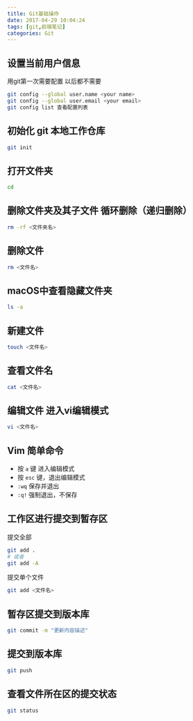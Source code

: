 ```yaml
---
title: Git基础操作
date: 2017-04-29 10:04:24
tags: [git,前端笔记]
categories: Git
---
```

## 设置当前用户信息

用git第一次需要配置 以后都不需要

```bash
git config --global user.name <your name>
git config --global user.email <your email>
git config list 查看配置列表
```
<!--more-->

## 初始化 git 本地工作仓库

```bash
git init
```
## 打开文件夹
```bash
cd
```

## 删除文件夹及其子文件  循环删除（递归删除）
```bash
rm -rf <文件夹名>
```
## 删除文件
```bash
rm <文件名>
```

## macOS中查看隐藏文件夹
```bash
ls -a
```
## 新建文件
```bash
touch <文件名>
```
## 查看文件名
```bash
cat <文件名>
```
## 编辑文件 进入vi编辑模式
```bash
vi <文件名>
```
## Vim 简单命令
- 按 `a` 键 进入编辑模式
- 按  `esc` 键，退出编辑模式
- `:wq` 保存并退出
- `:q!` 强制退出，不保存

## 工作区进行提交到暂存区
提交全部

```bash
git add .
# 或者
git add -A
```

提交单个文件

```bash
git add <文件名>
```

## 暂存区提交到版本库
```bash
git commit -m "更新内容描述"
```
## 提交到版本库
```bash
git push
```
## 查看文件所在区的提交状态
```bash
git status
```
